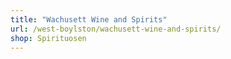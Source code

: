 ```yaml
---
title: "Wachusett Wine and Spirits"
url: /west-boylston/wachusett-wine-and-spirits/
shop: Spirituosen
---
```

